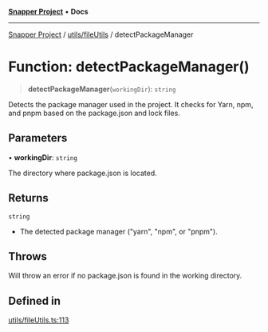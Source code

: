 [**Snapper Project**](../../../README.md) • **Docs**

***

[Snapper Project](../../../README.md) / [utils/fileUtils](../README.md) / detectPackageManager

# Function: detectPackageManager()

> **detectPackageManager**(`workingDir`): `string`

Detects the package manager used in the project.
It checks for Yarn, npm, and pnpm based on the package.json and lock files.

## Parameters

• **workingDir**: `string`

The directory where package.json is located.

## Returns

`string`

- The detected package manager ("yarn", "npm", or "pnpm").

## Throws

Will throw an error if no package.json is found in the working directory.

## Defined in

[utils/fileUtils.ts:113](https://github.com/asifqatar/Snapper/blob/473061d3a37aa22179e002fb9493d3485123490b/utils/fileUtils.ts#L113)
